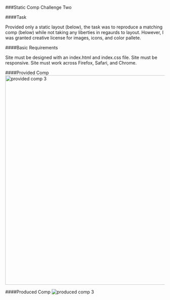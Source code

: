 ###Static Comp Challenge Two

####Task

Provided only a static layout (below), the task was to reproduce a matching comp (below) while not taking any liberties in regaurds to layout. However, I was granted creative license for images, icons, and color pallete.

####Basic Requirements

Site must be designed with an index.html and index.css file. Site must be responsive. Site must work across Firefox, Safari, and Chrome.

####Provided Comp
<img width="660" alt="provided comp 3" src="https://cloud.githubusercontent.com/assets/25044263/23475318/75a4eafe-fe74-11e6-84b5-68ab9bd92a1a.png">


####Produced Comp
![produced comp 3](https://cloud.githubusercontent.com/assets/25044263/23475566/371d762e-fe75-11e6-9c17-7f62bdef1199.png)
